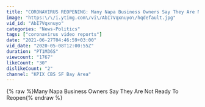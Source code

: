 ```yaml
---
title: "CORONAVIRUS REOPENING: Many Napa Business Owners Say They Are Not Ready To Reopen"
image: "https:\/\/i.ytimg.com\/vi\/AbI7Vqxnuyo\/hqdefault.jpg"
vid_id: "AbI7Vqxnuyo"
categories: "News-Politics"
tags: ["coronavirus video reports"]
date: "2021-06-27T04:46:59+03:00"
vid_date: "2020-05-08T12:00:55Z"
duration: "PT1M36S"
viewcount: "1767"
likeCount: "30"
dislikeCount: "2"
channel: "KPIX CBS SF Bay Area"
---
```

{% raw %}Many Napa Business Owners Say They Are Not Ready To Reopen{% endraw %}
